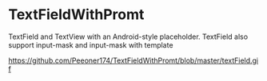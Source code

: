 # TextFieldWithPromt
TextField and TextView with an Android-style placeholder. TextField also support input-mask and input-mask with template

https://github.com/Peeoner174/TextFieldWithPromt/blob/master/textField.gif
